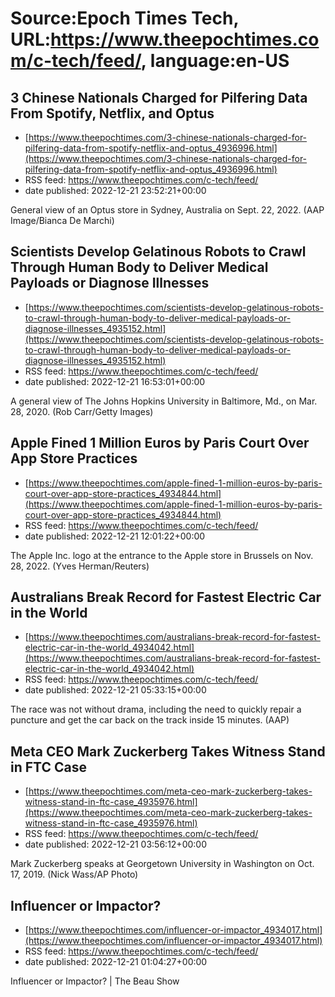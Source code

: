 # Source:Epoch Times Tech, URL:https://www.theepochtimes.com/c-tech/feed/, language:en-US

## 3 Chinese Nationals Charged for Pilfering Data From Spotify, Netflix, and Optus
 - [https://www.theepochtimes.com/3-chinese-nationals-charged-for-pilfering-data-from-spotify-netflix-and-optus_4936996.html](https://www.theepochtimes.com/3-chinese-nationals-charged-for-pilfering-data-from-spotify-netflix-and-optus_4936996.html)
 - RSS feed: https://www.theepochtimes.com/c-tech/feed/
 - date published: 2022-12-21 23:52:21+00:00

General view of an Optus store in Sydney, Australia on Sept. 22, 2022. (AAP Image/Bianca De Marchi)

## Scientists Develop Gelatinous Robots to Crawl Through Human Body to Deliver Medical Payloads or Diagnose Illnesses
 - [https://www.theepochtimes.com/scientists-develop-gelatinous-robots-to-crawl-through-human-body-to-deliver-medical-payloads-or-diagnose-illnesses_4935152.html](https://www.theepochtimes.com/scientists-develop-gelatinous-robots-to-crawl-through-human-body-to-deliver-medical-payloads-or-diagnose-illnesses_4935152.html)
 - RSS feed: https://www.theepochtimes.com/c-tech/feed/
 - date published: 2022-12-21 16:53:01+00:00

A general view of The Johns Hopkins University in Baltimore, Md., on Mar. 28, 2020. (Rob Carr/Getty Images)

## Apple Fined 1 Million Euros by Paris Court Over App Store Practices
 - [https://www.theepochtimes.com/apple-fined-1-million-euros-by-paris-court-over-app-store-practices_4934844.html](https://www.theepochtimes.com/apple-fined-1-million-euros-by-paris-court-over-app-store-practices_4934844.html)
 - RSS feed: https://www.theepochtimes.com/c-tech/feed/
 - date published: 2022-12-21 12:01:22+00:00

The Apple Inc. logo at the entrance to the Apple store in Brussels on Nov. 28, 2022. (Yves Herman/Reuters)

## Australians Break Record for Fastest Electric Car in the World
 - [https://www.theepochtimes.com/australians-break-record-for-fastest-electric-car-in-the-world_4934042.html](https://www.theepochtimes.com/australians-break-record-for-fastest-electric-car-in-the-world_4934042.html)
 - RSS feed: https://www.theepochtimes.com/c-tech/feed/
 - date published: 2022-12-21 05:33:15+00:00

The race was not without drama, including the need to quickly repair a puncture and get the car back on the track inside 15 minutes. (AAP)

## Meta CEO Mark Zuckerberg Takes Witness Stand in FTC Case
 - [https://www.theepochtimes.com/meta-ceo-mark-zuckerberg-takes-witness-stand-in-ftc-case_4935976.html](https://www.theepochtimes.com/meta-ceo-mark-zuckerberg-takes-witness-stand-in-ftc-case_4935976.html)
 - RSS feed: https://www.theepochtimes.com/c-tech/feed/
 - date published: 2022-12-21 03:56:12+00:00

Mark Zuckerberg speaks at Georgetown University in Washington on Oct. 17, 2019. (Nick Wass/AP Photo)

## Influencer or Impactor?
 - [https://www.theepochtimes.com/influencer-or-impactor_4934017.html](https://www.theepochtimes.com/influencer-or-impactor_4934017.html)
 - RSS feed: https://www.theepochtimes.com/c-tech/feed/
 - date published: 2022-12-21 01:04:27+00:00

Influencer or Impactor? &#124; The Beau Show

